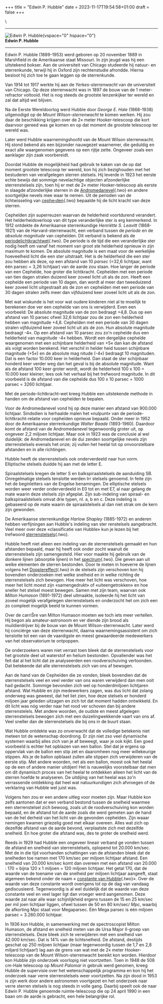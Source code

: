 +++
title = "Edwin P. Hubble"
date = 2023-11-17T19:54:58+01:00
draft = false
+++

\

  -----------------------------------------------------------------------
  ![Edwin P. Hubble](plaatjes/hubble.jpg){vspace="0" hspace="0"}\
  **Edwin P. Hubble**

  -----------------------------------------------------------------------

Edwin P. Hubble (1889-1953) werd geboren op 20 november 1889 in
Marshfield in de Amerikaanse staat Missouri. In zijn jeugd was hij een
uitstekend bokser. Aan de universiteit van Chicago studeerde hij natuur-
en sterrenkunde, terwijl hij in Oxford zijn rechtenstudie afrondde.
Hierna besloot hij zich toe te gaan leggen op de sterrenkunde.

Van 1914 tot 1917 werkte hij aan de *Yerkes-sterrenwacht* van de
universiteit van Chicago. Op deze sterrenwacht was in 1897 de bouw van
de 1 meter-refractor voltooid. Het is nog steeds de grootste
lenzenkijker ter wereld en zal dat altijd wel blijven.

Na de Eerste Wereldoorlog werd Hubble door *George E. Hale* (1868-1938)
uitgenodigd op de *Mount Wilson-sterrenwacht* te komen werken. Hij zou
daar de beschikking krijgen over de 2« meter Hooker-telescoop die kort
daarvoor gereed was ge komen en op dat moment de grootste telescoop ter
wereld was.

Later werd Hubble waarnemingshoofd van de Mount Wilson sterrenwacht. Hij
stond bekend als een bijzonder nauwgezet waarnemer, die geduldig en
exact alle waargenomen gegevens op een rijtje zette. Ongeveer zoals een
aanklager zijn zaak voorbereidt.

Doordat Hubble de mogelijkheid had gebruik te kaken van de op dat moment
grootste telescoop ter wereld, kon hij zich bezighouden met het
bestuderen van verafgelegen sterren stelsels. Hij leverde in 1923 het
eerste echte bewijs dat sommige nevelachtige objecten afzonderlijke
sterrenstelsels zijn, toen hij er met de 2« meter Hooker-telescoop als
eerste in slaagde afzonderlijke sterren in de
[Andromedanevel](andromedanevel.html){.two} en andere soortgelijke
nevels mee waar te nemen. Uit de perioden van de lichtwisseling van
[cephe‹den](cepheide.html){.two} bepaalde hij de licht kracht van deze
sterren.

Cepheïden zijn superreuzen waarvan de helderheid voortdurend verandert.
Het helderheidsverloop van dit type veranderlijke ster is erg
kenmerkend. In 1912 ontdekte de Amerikaanse sterrenkundige *Henriëtte S.
Leavitt* (1868-1921) van de Harvard-sterrenwacht, een verband tussen de
*periode* en de *absolute magnitude* van cepheïden. Dit verband is
bekend als de [periodelichtkrachtwet](cepheide.html){.two}. De periode
is de tijd die een veranderlijke ster nodig heeft om vanaf het moment
van groot ste helderheid opnieuw in zijn maximum te komen. De absolute
magnitude is een maat voor de werkelijke hoeveelheid licht die een ster
uitstraalt. Het is de helderheid die een ster zou hebben als deze, op
een afstand van 10 *parsec* (=32,6 lichtjaar, want één parsec = 3,26
lichtjaar) van de aarde zou staan. Hoe langer de periode van een
Cepheïde, hoe groter die lichtkracht. Cepheïden met een periode van tien
dagen stralen duizend keer zoveel licht uit als de zon. Heeft een
cepheïde een periode van 10 dagen, dan wordt al meer dan tweeduizend
keer zoveel licht uitgestraalt als de zon en cepheïden met een periode
van 30 dagen stralen zelfs meer dan vijfduizend keer zoveel licht uit
als de zon.

Met wat wiskunde is het voor wat oudere kinderen niet al te moeilijk te
berekenen doe ver een cepheïde van ons is verwijderd. Even een
voorbeeld: De absolute magnitude van de zon bedraagt +4,8. Dus op een
afstand van 10 parsec ofwel 32,6 lichtjaar zou de zon een helderheid
hebben van magnitude +4,8. Cepheïden met een periode van 30 dagen
stralen vijfduizend keer zoveel licht uit als de zon. Hun absolute
magnitude bedraagt -4«. Op een afstand van 10 parsec zou zo\'n cepheïde
dus een helderheid van magnitude -4« hebben. Wordt een dergelijke
cepheïde waargenomen met een schijnbare helderheid van +5« dan kan de
afstand als volgt worden berekend. Het verschil in helder heid tussen
schijnbare magnitude (+5«) en de absolute mag nitude (-4«) bedraagt 10
magnituden. Dat is een factor 10.000 keer in helderheid. Dan staat de
ster schijnbaar honderd keer verder weg dan het geval is bij de absolute
magnitude. Want als de afstand 100 keer groter wordt, wordt de
helderheid 100 x 100 = 10.000 keer kleiner; lees ook het verhaal bij het
trefwoord magnitude. In dit voorbeeld is de afstand van die cepheïde dus
100 x 10 parsec = 1000 parsec = 3260 lichtjaar.

Met de periode-lichtkracht-wet kreeg Hubble een uitstekende methode in
handen om de afstand van cepheïden te bepalen.

Voor de Andromedanevel vond hij op deze manier een afstand van 900.000
lichtjaar. Sindsdien is herhaalde malen het «nulpunt» van de
periode-lichtkracht-relatie voor cepheïden opnieuw bepaald. Onder meer
in 1952 door de Amerikaanse sterrenkundige *Walter Baade* (1893-1960).
Daardoor komt de afstand van de Andromedanevel tegenwoordig groter uit,
op ongeveer 2,2 miljoen lichtjaar. Maar ook in 1923 was de conclusie al
wel duidelijk: de Andromedanevel en de dui zenden soortgelijke nevels
zijn sterrenstelsels evenals het onze; zij vullen het heelal tot op
onvoorstelbare afstanden en in alle richtingen.

Hubble heeft de sterrenstelsels ook onderverdeeld naar hun vorm.
Elliptische stelsels duidde hij aan met de letter E.

Spiraalstelsels kregen de letter S en balkspiraalstelsels de aanduiding
SB. Onregelmatige stelsels tenslotte werden Irr stelsels genoemd. In
feite zijn het de beginletters van de Engelse benamingen. De elliptische
stelsels worden weer verder onderverdeeld in E0 tot en met E7, al naar
gelang de mate waarin deze stelsels zijn afgeplat. Zijn sub-indeling van
spiraal- en balkspiraalstelsels omvat drie typen, nl. a, b en c. Deze
indeling is gebaseerd op de mate waarin de spiraalstelsels al dan niet
strak om de kern zijn gewonden.

De Amerikaanse sterrenkundige *Harlow Shapley* (1885-1972) en anderen
hebben verfijningen aan Hubble\'s indeling van ster renstelsels
aangebracht. Veel meer over deze «classificatie van Hubble» kun je lezen
bij het trefwoord [sterrenstelsels](sterrenstelsel.html){.two}.

Hubble heeft niet alleen een indeling van de sterrenstelsels gemaakt en
hun afstanden bepaald, maar hij heeft ook onder zocht waaruit de
sterrenstelsels zijn samengesteld. Hier voor maakte hij gebruik van de
donkere lijnen (absorptie lijnen) in het
[spectrum](spectrum.html){.two}. Die geven aan uit welke elementen de
sterren bestonden. Door te meten in hoeverre de lijnen volgens het
[Dopplereffect](doppler.html){.two} in de stelsels zijn verschoven kon
hij bovendien onderzoeken met welke snelheid en in welke richting de
sterrenstelsels zich bewogen. Hoe meer het licht was verschoven, hoe
meer het licht moest zijn «samengedrukt» of «uiteengetrokken» en hoe
sneller het stelsel moest bewegen. Samen met zijn team, waarvan ook
*Milton Humason* (1891-1972) deel uitmaakte, isoleerde hij het licht van
zoveel mogelijk verafgelegen sterrenstelsels en onderzocht het om zich
een zo compleet mogelijk beeld te kunnen vormen.

Over de carriŠre van Milton Humason moeten we toch iets meer vertellen.
Hij begon als amateur-astronoom en ver diende zijn brood als
muildierdrijver bij de bouw van de Mount Wilson-sterrenwacht. Later werd
hij conciërge van deze sterrenwacht, daarna waarnemingsassistent om zich
tenslotte tot een van de vaardigste en meest gewaardeerde medewerkers
van het observatorium te ontpoppen.

De onderzoekers waren niet verrast toen bleek dat de sterrenstelsels
voor het grootste deel uit waterstof en helium bestonden. Opvallender
was het feit dat al het licht dat ze analyseerden een roodverschuiving
vertoonden. Dat betekende dat alle sterrenstelsels zich van ons af
bewogen.

Aan de hand van de Cepheïden die ze vonden, bleek bovendien dat de
sterrenstelsels veel en veel verder van ons waren verwijderd dan men
ooit had gedacht. Sommige bevonden zich wel op honderdmiljoen lichtjaren
afstand. Wat Hubble en zijn medewerkers zagen, was dus licht dat zolang
onderweg was geweest, dat het liet zien, hoe deze stelsels er honderd
miljoen jaar geleden uitzagen en zich tot dat moment hadden ontwikkeld.
En dit licht was nóg verder naar het rood ver schoven dan bij andere
sterrenstelels. Met andere woorden, de oudste en meest afgelegen
sterrenstelsels bewogen zich met een duizelingwekkende vaart van ons af.
Veel sneller dan de sterrenstelsels die bij ons in de buurt staan.

Wat Hubble ontdekte was zo onverwacht dat de volledige betekenis niet
meteen tot de wetenschap doordrong. Er zijn niet zso veel dynamische
systemen waarbij alles zich van je af beweegt, waar je ook kijkt. Een
goed voorbeeld is echter het opblazen van een ballon. Stel dat je ergens
op oppervlak van de ballon een stip zet en daaromheen nog meer
willekeurige stippen. Als je de ballon opblaast zullen alle stippen zich
verwijderen van de eerste stip. Met andere woorden, net als een ballon,
moest ook het heelal op de een of andere manier uitdijen! Het is
nauwelijks voorstelbaar dat men om dit dynamisch proces van het heelal
te ontdekken alleen het licht van de sterren hoefde te analyseren. De
uitdijing van het heelal was zo\'n verrassende ontdekking dat heel wat
natuurkundigen zich afvroegen of de verklaring van Hubble wel juist was.

Volgens hen zou er een andere uitleg voor moeten zijn. Maar Hubble kon
zelfs aantonen dat er een verband bestond tussen de snelheid waarmee een
sterrenstelsel zich bewoog, zoals uit de roodverschuiving kon worden
bepaald, en de afstand tot de aarde zoals die werd gemeten aan de hand
van de hel derheid van het licht van de gevonden cepheïden. Zijn waaar
nemingen kwamen griezelig goed met elkaar overeen. Alles wat zich op
dezelfde afstand van de aarde bevond, verplaatste zich met dezelfde
snelheid. En hoe groter die afstand was, des te groter de snelheid werd.

Reeds in 1929 had Hubble een ongeveer lineair verband ge vonden tussen
de afstand en snelheid van sterrenstelsels, oplopend tot 20.000 km/sec.
Met de in die tijd voorhanden schattingen van de afstanden bleek dat de
snelheden toe namen met 170 km/sec per miljoen lichtjaar afstand. Een
snelheid van 20.000 km/sec komt dan overeen met een afstand van 20.000 :
170 = bijna 120 x 1 miljoen = 120 miljoen lichtjaar. Het getal 170, dat
de waarde van de toename van de snelheid per miljoen lichtjaar aangeeft,
staat algemeen bekend onder de naam « [constante van
Hubble](constant.html){.two}». Over de waarde van deze constante wordt
overigens tot op de dag van vandaag gediscusieerd. Tegenwoordig is al
wel duidelijk dat de waarde van deze constante veel en veel lager ligt
dan vroeger werd aangenomen. Deze waarde zal naar alle waar
schijnlijkheid ergens tussen de 15 en 25 km/sec per mil joen lichtjaar
liggen, ofwel tussen de 50 en 80 km/sec/ *Mpc*, waarbij de afkorting Mpc
staat voor Megaparsec. Eén Mega parsec is één miljoen parsec = 3.260.000
lichtjaar.

In 1936 kon Hubble, in samenwerking met de spectroscopist Milton
Humason, de afstand en snelheid meten van de Ursa Major II-groep van
sterrenstelsels. Deze bleek zich te verwijderen met een snelheid van
42.000 km/sec. Dat is 14% van de lichtsnelheid. De afstand, destijds
geschat op 250 miljoen lichtjaar (maar tegenwoordig tussen de 1,7 en 2,8
miljard lichtjaar!) lag aan de grens van wat met de 2« meter
Hooker-telescoop van de Mount Wilson-sterrenwacht bereikt kon worden.
Hierdoor kon Hubble zijn onderzoek voorlopig niet voortzetten. Toen in
1948 de 508 cm-Hale telescoop op *Mount Palomar* in gebruik werd
genomen, kreeg Hubble de supervisie over het wetenschappelijk programma
en kon hij het onderzoek naar verre sterrenstelsels weer voortzetten. Na
zijn dood in 1953 is zijn werk door andere astronomen voortgezet en het
onderzoek naar verre sterren stelsels is nog steeds in volle gang.
Daarbij speelt ook de naar Edwin P. Hubble genoemde ruimte-telescoop die
op 24 april 1990 in een baan om de aarde is gebracht, een hele
belangrijke rol.
